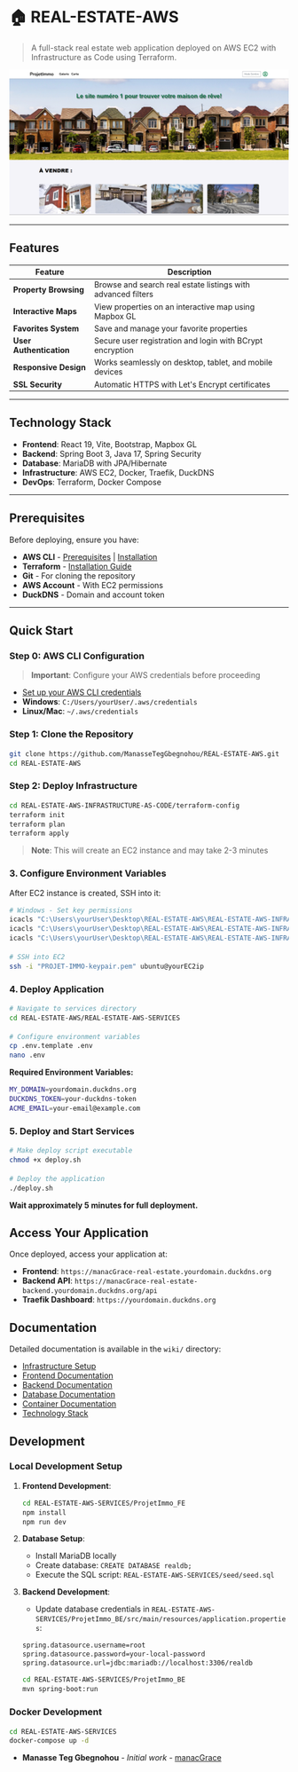 # 🏠 REAL-ESTATE-AWS

> A full-stack real estate web application deployed on AWS EC2 with Infrastructure as Code using Terraform.

![Application Homepage](./REAL-ESTATE-AWS-SERVICES/wiki/pictures/home.png)

---

## Features

| Feature | Description |
|---------|-------------|
| **Property Browsing** | Browse and search real estate listings with advanced filters |
| **Interactive Maps** | View properties on an interactive map using Mapbox GL |
| **Favorites System** | Save and manage your favorite properties |
| **User Authentication** | Secure user registration and login with BCrypt encryption |
| **Responsive Design** | Works seamlessly on desktop, tablet, and mobile devices |
| **SSL Security** | Automatic HTTPS with Let's Encrypt certificates |

---

## Technology Stack

- **Frontend**: React 19, Vite, Bootstrap, Mapbox GL
- **Backend**: Spring Boot 3, Java 17, Spring Security
- **Database**: MariaDB with JPA/Hibernate
- **Infrastructure**: AWS EC2, Docker, Traefik, DuckDNS
- **DevOps**: Terraform, Docker Compose

---

## Prerequisites

Before deploying, ensure you have:

- **AWS CLI** - [Prerequisites](https://docs.aws.amazon.com/cli/latest/userguide/getting-started-prereqs.html) | [Installation](https://docs.aws.amazon.com/cli/latest/userguide/getting-started-install.html)
- **Terraform** - [Installation Guide](https://developer.hashicorp.com/terraform/tutorials/aws-get-started/install-cli)
- **Git** - For cloning the repository
- **AWS Account** - With EC2 permissions
- **DuckDNS** - Domain and account token

---

## Quick Start

### Step 0: AWS CLI Configuration

> **Important**: Configure your AWS credentials before proceeding

- [Set up your AWS CLI credentials](https://docs.aws.amazon.com/cli/latest/userguide/cli-chap-configure.html)
- **Windows**: `C:/Users/yourUser/.aws/credentials`
- **Linux/Mac**: `~/.aws/credentials`

### Step 1: Clone the Repository

```bash
git clone https://github.com/ManasseTegGbegnohou/REAL-ESTATE-AWS.git
cd REAL-ESTATE-AWS
```

### Step 2: Deploy Infrastructure

```bash
cd REAL-ESTATE-AWS-INFRASTRUCTURE-AS-CODE/terraform-config
terraform init
terraform plan
terraform apply
```

>  **Note**: This will create an EC2 instance and may take 2-3 minutes

### 3. Configure Environment Variables

After EC2 instance is created, SSH into it:

```bash
# Windows - Set key permissions 
icacls "C:\Users\yourUser\Desktop\REAL-ESTATE-AWS\REAL-ESTATE-AWS-INFRASTRUCTURE-AS-CODE\terraform-config\PROJET-IMMO-keypair.pem" /inheritance:r
icacls "C:\Users\yourUser\Desktop\REAL-ESTATE-AWS\REAL-ESTATE-AWS-INFRASTRUCTURE-AS-CODE\terraform-config\PROJET-IMMO-keypair.pem" /remove "Administrators" "SYSTEM" "Users" "Authenticated Users" "Everyone"
icacls "C:\Users\yourUser\Desktop\REAL-ESTATE-AWS\REAL-ESTATE-AWS-INFRASTRUCTURE-AS-CODE\terraform-config\PROJET-IMMO-keypair.pem" /grant:r "yourUser:R"

# SSH into EC2
ssh -i "PROJET-IMMO-keypair.pem" ubuntu@yourEC2ip
```

### 4. Deploy Application

```bash
# Navigate to services directory
cd REAL-ESTATE-AWS/REAL-ESTATE-AWS-SERVICES

# Configure environment variables
cp .env.template .env
nano .env
```

**Required Environment Variables:**
```bash
MY_DOMAIN=yourdomain.duckdns.org
DUCKDNS_TOKEN=your-duckdns-token
ACME_EMAIL=your-email@example.com
```

### 5. Deploy and Start Services

```bash
# Make deploy script executable
chmod +x deploy.sh

# Deploy the application
./deploy.sh
```

**Wait approximately 5 minutes for full deployment.**

## Access Your Application

Once deployed, access your application at:

- **Frontend**: `https://manacGrace-real-estate.yourdomain.duckdns.org`
- **Backend API**: `https://manacGrace-real-estate-backend.yourdomain.duckdns.org/api`
- **Traefik Dashboard**: `https://yourdomain.duckdns.org`

## Documentation

Detailed documentation is available in the `wiki/` directory:

- [Infrastructure Setup](./REAL-ESTATE-AWS-INFRASTRUCTURE-AS-CODE/wiki/Infrastructure.md)
- [Frontend Documentation](./REAL-ESTATE-AWS-SERVICES/wiki/Frontend.md)
- [Backend Documentation](./REAL-ESTATE-AWS-SERVICES/wiki/Backend.md)
- [Database Documentation](./REAL-ESTATE-AWS-SERVICES/wiki/Database.md)
- [Container Documentation](./REAL-ESTATE-AWS-SERVICES/wiki/Containers.md)
- [Technology Stack](./REAL-ESTATE-AWS-SERVICES/wiki/Technology-Stack.md)

## Development

### Local Development Setup

1. **Frontend Development**:
   ```bash
   cd REAL-ESTATE-AWS-SERVICES/ProjetImmo_FE
   npm install
   npm run dev
   ```

2. **Database Setup**:
   - Install MariaDB locally
   - Create database: `CREATE DATABASE realdb;`
   - Execute the SQL script: `REAL-ESTATE-AWS-SERVICES/seed/seed.sql`

3. **Backend Development**:
   - Update database credentials in `REAL-ESTATE-AWS-SERVICES/ProjetImmo_BE/src/main/resources/application.properties`:
   ```properties
   spring.datasource.username=root
   spring.datasource.password=your-local-password
   spring.datasource.url=jdbc:mariadb://localhost:3306/realdb
   ```
   
   ```bash
   cd REAL-ESTATE-AWS-SERVICES/ProjetImmo_BE
   mvn spring-boot:run
   ```

### Docker Development

```bash
cd REAL-ESTATE-AWS-SERVICES
docker-compose up -d
```

- **Manasse Teg Gbegnohou** - *Initial work* - [manacGrace](https://github.com/manacGrace)
